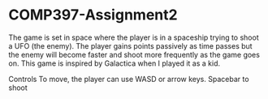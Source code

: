 # COMP397-Assignment2
 
The game is set in space where the player is in a spaceship trying to shoot a UFO (the enemy). The player gains points passively as time passes but the enemy will become faster and shoot more frequently as the game goes on.  This game is inspired by Galactica when I played it as a kid.

Controls
To move, the player can use WASD or arrow keys. Spacebar to shoot
